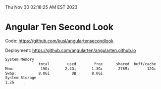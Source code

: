 Thu Nov 30 02:18:25 AM EST 2023

# Angular Ten Second Look

Code: https://github.com/kusl/angulartensecondlook

Deployment: https://github.com/angularten/angularten.github.io

```bash
System Memory
               total        used        free      shared  buff/cache   available
Mem:            15Gi       2.4Gi       1.3Gi       278Mi        12Gi        12Gi
Swap:          8.0Gi          0B       8.0Gi
System Storage
1.2G	.
```
